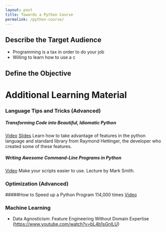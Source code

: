 ```yaml
---
layout: post
title: Towards a Python Course
permalink: /python-course/
---
```



Describe the Target Audience
----------------
 * Programming is a tax in order to do your job
 * Willing to learn how to use a c



Define the Objective
--------------------



Additional Learning Material
============================



### Language Tips and Tricks (Advanced) 

##### Transforming Code into Beautiful, Idiomatic Python
[Video](https://www.youtube.com/watch?v=OSGv2VnC0go)
[Slides](https://speakerdeck.com/pyconslides/transforming-code-into-beautiful-idiomatic-python-by-raymond-hettinger-1)
Learn how to take advantage of features in the python language and standard library from Raymond Hettinger, the developer who created some of these features.

##### Writing Awesome Command-Line Programs in Python
[Video](https://www.youtube.com/watch?v=CJ7-SroGtZ8)
Make your scripts easier to use. Lecture by Mark Smith.

### Optimization (Advanced)
#####How to Speed up a Python Program 114,000 times
[Video](https://www.youtube.com/watch?v=e08kOj2kISU)



### Machine Learning

 * Data Agnosticism: Feature Engineering Without Domain Expertise (https://www.youtube.com/watch?v=bL4b1sGnILU) 


